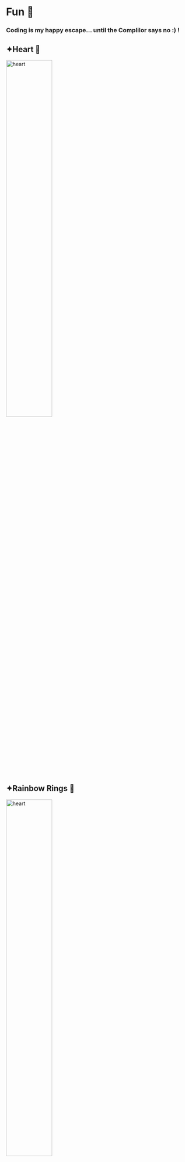# Fun 🌼
### Coding is my happy escape... until the Complilor says no :) !

## ✦Heart 💖
<img src="https://github.com/user-attachments/assets/c59df176-8730-41c2-adaf-bfcb47bb6ced" alt="heart" style="width:50%;" />


##

## ✦Rainbow Rings 🌈
<img src="https://github.com/user-attachments/assets/e1474c6b-8bb9-47fc-903a-ea261ec6834f" alt="heart" style="width:50%;" />

##

## ✦Password Generator 
### This Python script creates a random password using selected character types and ensures the lenght of 8 characters.
